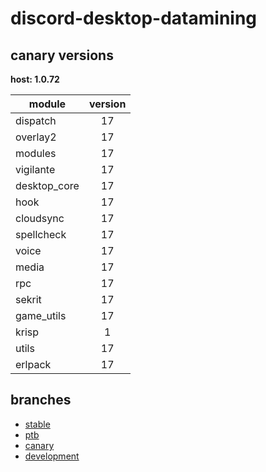 # discord-desktop-datamining

## canary versions

**host: 1.0.72**

| module | version |
| ------ | :-----: |
| dispatch | 17 |
| overlay2 | 17 |
| modules | 17 |
| vigilante | 17 |
| desktop_core | 17 |
| hook | 17 |
| cloudsync | 17 |
| spellcheck | 17 |
| voice | 17 |
| media | 17 |
| rpc | 17 |
| sekrit | 17 |
| game_utils | 17 |
| krisp | 1 |
| utils | 17 |
| erlpack | 17 |

## branches

- [stable](https://github.com/OpenAsar/discord-desktop-datamining/tree/stable)
- [ptb](https://github.com/OpenAsar/discord-desktop-datamining/tree/ptb)
- [canary](https://github.com/OpenAsar/discord-desktop-datamining/tree/canary)
- [development](https://github.com/OpenAsar/discord-desktop-datamining/tree/development)